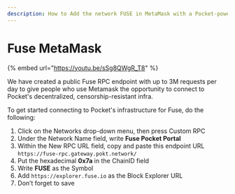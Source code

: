 ```yaml
---
description: How to Add the network FUSE in MetaMask with a Pocket-powered RPC Endpoint
---
```


# Fuse MetaMask

{% embed url="https://youtu.be/sSg8QWgR_T8" %}

We have created a public Fuse RPC endpoint with up to 3M requests per day to give people who use Metamask the opportunity to connect to Pocket's decentralized, censorship-resistant infra.

To get started connecting to Pocket's infrastructure for Fuse, do the following:

1. Click on the Networks drop-down menu, then press Custom RPC
2. Under the Network Name field, write **Fuse Pocket Portal**
3. Within the New RPC URL field, copy and paste this endpoint URL `https://fuse-rpc.gateway.pokt.network/`
4. Put the hexadecimal **0x7a** in the ChainID field
5. Write **FUSE** as the Symbol
6. Add `https://explorer.fuse.io` as the Block Explorer URL
7. Don’t forget to save
